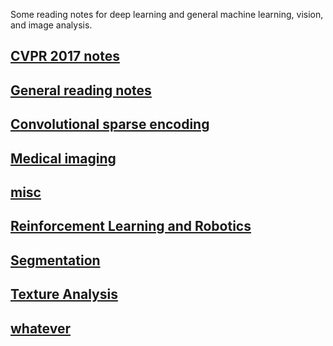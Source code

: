 <!-- ---
title: machine learning and computer vision notes
--- -->

Some reading notes for deep learning and general machine learning, vision, and image analysis.


## [CVPR 2017 notes](CVPR_review.md)

## [General reading notes](reading_notes.md)

## [Convolutional sparse encoding](convolutional_sparse_encoding.md)

## [Medical imaging](medical_imaging.md)

## [misc](misc.md)

## [Reinforcement Learning and Robotics](reinforcement_learning_robotics.md)

## [Segmentation](segmentation.md)

## [Texture Analysis](texture.md)

## [whatever](whatever.md)
